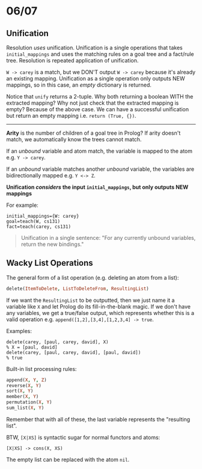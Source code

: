 # 06/07


## Unification

Resolution *uses* unification.  Unification is a single operations that takes
`initial_mappings` and uses the matching rules on a goal tree and a fact/rule
tree.  Resolution is repeated application of
unification.

`W -> carey` is a match, but we DON'T output `W -> carey` because it's already
an existing mapping.  Unification as a single operation only outputs NEW
mappings, so in this case, an *empty* dictionary is returned.

Notice that `unify` returns a 2-tuple.  Why both returning a boolean WITH the
extracted mapping?  Why not just check that the extracted mapping is empty?
Because of the above case.  We can have a successful unification but return an
empty mapping i.e. `return (True, {})`.

---

**Arity** is the number of children of a goal tree in Prolog?  If arity doesn't
match, we automatically know the trees cannot match.

If an *unbound* variable and atom match, the variable is mapped to the atom e.g.
`Y -> carey`.

If an *unbound* variable matches another *unbound* variable, the variables are
bidirectionally mapped e.g. `Y <-> Z`.

**Unification *considers* the input `initial_mappings`, but only outputs NEW
mappings**

For example:

```
initial_mappings={W: carey}
goal=teach(W, cs131)
fact=teach(carey, cs131)
```

> Unification in a single sentence: "For any currently unbound variables, return
> the new bindings."


## Wacky List Operations

The general form of a list operation (e.g. deleting an atom from a list):

```prolog
delete(ItemToDelete, ListToDeleteFrom, ResultingList)
```

If we want the `ResultingList` to be outputted, then we just name it a variable
like `X` and let Prolog do its fill-in-the-blank magic.  If we don't have any
variables, we get a true/false output, which represents whether this is a valid
operation e.g. `append([1,2],[3,4],[1,2,3,4] -> true`.

Examples:

```
delete(carey, [paul, carey, david], X)
% X = [paul, david]
delete(carey, [paul, carey, david], [paul, david])
% true
```

Built-in list processing rules:

```prolog
append(X, Y, Z)
reverse(X, Y)
sort(X, Y)
member(X, Y)
permutation(X, Y)
sum_list(X, Y)
```

Remember that with all of these, the last variable represents the "resulting
list".

BTW, `[X|XS]` is syntactic sugar for normal functors and atoms:

```
[X|XS] -> cons(X, XS)
```

The empty list can be replaced with the atom `nil`.
